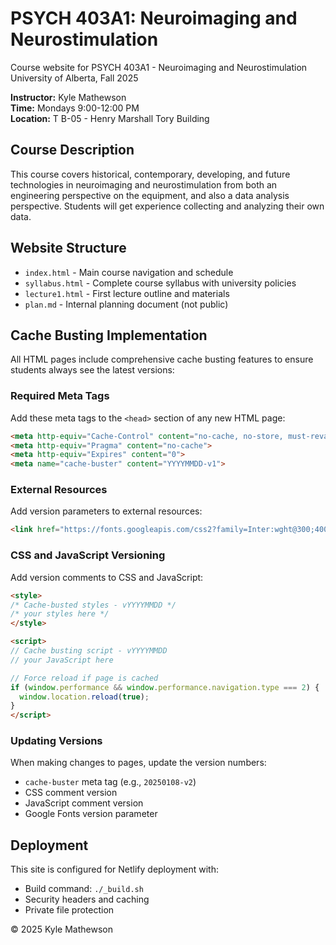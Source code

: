 # PSYCH 403A1: Neuroimaging and Neurostimulation

Course website for PSYCH 403A1 - Neuroimaging and Neurostimulation  
University of Alberta, Fall 2025

**Instructor:** Kyle Mathewson  
**Time:** Mondays 9:00-12:00 PM  
**Location:** T B-05 - Henry Marshall Tory Building  

## Course Description

This course covers historical, contemporary, developing, and future technologies in neuroimaging and neurostimulation from both an engineering perspective on the equipment, and also a data analysis perspective. Students will get experience collecting and analyzing their own data.

## Website Structure

- `index.html` - Main course navigation and schedule
- `syllabus.html` - Complete course syllabus with university policies
- `lecture1.html` - First lecture outline and materials
- `plan.md` - Internal planning document (not public)

## Cache Busting Implementation

All HTML pages include comprehensive cache busting features to ensure students always see the latest versions:

### Required Meta Tags
Add these meta tags to the `<head>` section of any new HTML page:
```html
<meta http-equiv="Cache-Control" content="no-cache, no-store, must-revalidate">
<meta http-equiv="Pragma" content="no-cache">
<meta http-equiv="Expires" content="0">
<meta name="cache-buster" content="YYYYMMDD-v1">
```

### External Resources
Add version parameters to external resources:
```html
<link href="https://fonts.googleapis.com/css2?family=Inter:wght@300;400;600;800&family=Spectral:wght@300;400;600;700&display=swap&v=YYYYMMDD" rel="stylesheet">
```

### CSS and JavaScript Versioning
Add version comments to CSS and JavaScript:
```html
<style>
/* Cache-busted styles - vYYYYMMDD */
/* your styles here */
</style>

<script>
// Cache busting script - vYYYYMMDD
// your JavaScript here

// Force reload if page is cached
if (window.performance && window.performance.navigation.type === 2) {
  window.location.reload(true);
}
</script>
```

### Updating Versions
When making changes to pages, update the version numbers:
- `cache-buster` meta tag (e.g., `20250108-v2`)
- CSS comment version
- JavaScript comment version  
- Google Fonts version parameter

## Deployment

This site is configured for Netlify deployment with:
- Build command: `./_build.sh`
- Security headers and caching
- Private file protection

© 2025 Kyle Mathewson
